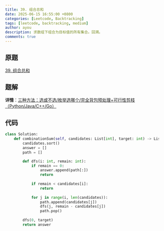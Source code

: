 ```yaml
---
title: 39. 组合总和
date: 2025-06-15 16:55:00 +0800
categories: [Leetcode, Backtracking]
tags: [leetcode, backtracking, medium]
author: ayou
description: 求数组下组合为目标值的所有集合。回溯。
comments: true
---
```


## 原题
[39. 组合总和](https://leetcode.cn/problems/combination-sum/description/)

## 题解
**详情**：[三种方法：选或不选/枚举选哪个/完全背包预处理+可行性剪枝（Python/Java/C++/Go）](https://leetcode.cn/problems/combination-sum/solutions/2747858/liang-chong-fang-fa-xuan-huo-bu-xuan-mei-mhf9)

## 代码
```python
class Solution:
    def combinationSum(self, candidates: List[int], target: int) -> List[List[int]]:
        candidates.sort()
        answer = []
        path = []

        def dfs(i: int, remain: int):
            if remain == 0:
                answer.append(path[:])
                return
            
            if remain < candidates[i]:
                return
            
            for j in range(i, len(candidates)):
                path.append(candidates[j])
                dfs(j, remain - candidates[j])
                path.pop()
        
        dfs(0, target)
        return answer
```
